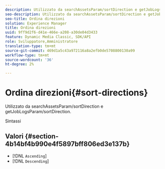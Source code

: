 ```yaml
---
description: Utilizzato da searchAssetsParam/sortDirection e getJobLogsParam/sortDirection.
seo-description: Utilizzato da searchAssetsParam/sortDirection e getJobLogsParam/sortDirection.
seo-title: Ordina direzioni
solution: Experience Manager
title: Ordina direzioni
uuid: 9ff9d2f6-d41e-466e-a208-a30de04d3433
feature: Dynamic Media Classic, SDK/API
role: Sviluppatore,Amministratore
translation-type: tm+mt
source-git-commit: 469d1a5c43a972116a8a2efb0de5708800130a99
workflow-type: tm+mt
source-wordcount: '36'
ht-degree: 2%

---
```



# Ordina direzioni{#sort-directions}

Utilizzato da searchAssetsParam/sortDirection e getJobLogsParam/sortDirection.

Sintassi

## Valori {#section-4b14bf4b990e4f5897bff806ed3e137b}

* [!DNL `Ascending`]
* [!DNL `Descending`]

